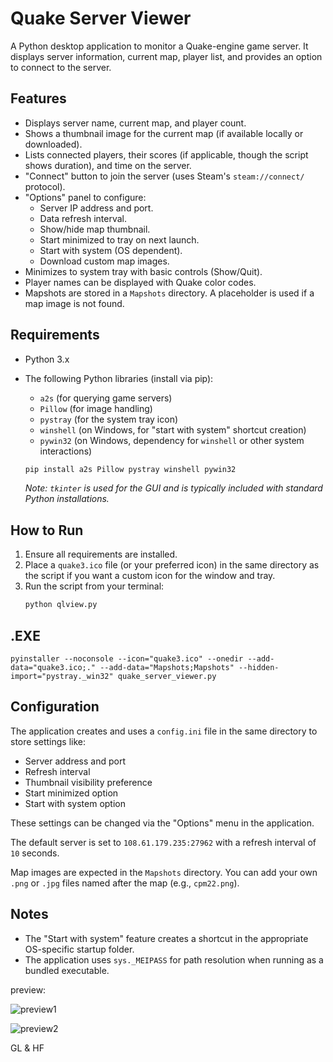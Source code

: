 # Quake Server Viewer

A Python desktop application to monitor a Quake-engine game server. It displays server information, current map, player list, and provides an option to connect to the server.

## Features

* Displays server name, current map, and player count.
* Shows a thumbnail image for the current map (if available locally or downloaded).
* Lists connected players, their scores (if applicable, though the script shows duration), and time on the server.
* "Connect" button to join the server (uses Steam's `steam://connect/` protocol).
* "Options" panel to configure:
    * Server IP address and port.
    * Data refresh interval.
    * Show/hide map thumbnail.
    * Start minimized to tray on next launch.
    * Start with system (OS dependent).
    * Download custom map images.
* Minimizes to system tray with basic controls (Show/Quit).
* Player names can be displayed with Quake color codes.
* Mapshots are stored in a `Mapshots` directory. A placeholder is used if a map image is not found.

## Requirements

* Python 3.x
* The following Python libraries (install via pip):
    * `a2s` (for querying game servers)
    * `Pillow` (for image handling)
    * `pystray` (for the system tray icon)
    * `winshell` (on Windows, for "start with system" shortcut creation)
    * `pywin32` (on Windows, dependency for `winshell` or other system interactions)

    ```bash
    pip install a2s Pillow pystray winshell pywin32
    ```
    *Note: `tkinter` is used for the GUI and is typically included with standard Python installations.*

## How to Run

1.  Ensure all requirements are installed.
2.  Place a `quake3.ico` file (or your preferred icon) in the same directory as the script if you want a custom icon for the window and tray.
3.  Run the script from your terminal:
    ```bash
    python qlview.py
    ```
## .EXE

    pyinstaller --noconsole --icon="quake3.ico" --onedir --add-data="quake3.ico;." --add-data="Mapshots;Mapshots" --hidden-import="pystray._win32" quake_server_viewer.py
   
## Configuration

The application creates and uses a `config.ini` file in the same directory to store settings like:
* Server address and port
* Refresh interval
* Thumbnail visibility preference
* Start minimized option
* Start with system option

These settings can be changed via the "Options" menu in the application.

The default server is set to `108.61.179.235:27962` with a refresh interval of `10` seconds.

Map images are expected in the `Mapshots` directory. You can add your own `.png` or `.jpg` files named after the map (e.g., `cpm22.png`).

## Notes

* The "Start with system" feature creates a shortcut in the appropriate OS-specific startup folder.
* The application uses `sys._MEIPASS` for path resolution when running as a bundled executable.

preview: 

![preview1](https://github.com/realkraz0r/QLView/releases/download/1.0/preview.png "QLView")

![preview2](https://github.com/realkraz0r/QLView/releases/download/1.0/tray2.jpg "QLView")

GL & HF
